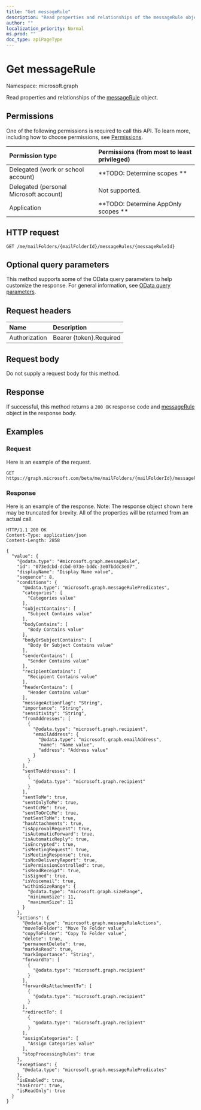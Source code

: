 ```yaml
---
title: "Get messageRule"
description: "Read properties and relationships of the messageRule object."
author: ""
localization_priority: Normal
ms.prod: ""
doc_type: apiPageType
---
```


# Get messageRule

Namespace: microsoft.graph

Read properties and relationships of the [messageRule](../resources/messagerule.md) object.

## Permissions
One of the following permissions is required to call this API. To learn more, including how to choose permissions, see [Permissions](/concepts/permissions-reference.md).

|Permission type|Permissions (from most to least privileged)|
|:---|:---|
|Delegated (work or school account)|**TODO: Determine scopes **|
|Delegated (personal Microsoft account)|Not supported.|
|Application|**TODO: Determine AppOnly scopes **|

## HTTP request
<!-- {
  "blockType": "ignored"
}
-->
``` http
GET /me/mailFolders/{mailFolderId}/messageRules/{messageRuleId}
```

## Optional query parameters
This method supports some of the OData query parameters to help customize the response. For general information, see [OData query parameters](/graph/query-parameters).

## Request headers
|Name|Description|
|:---|:---|
|Authorization|Bearer {token}.Required|

## Request body
Do not supply a request body for this method.

## Response
If successful, this method returns a `200 OK` response code and [messageRule](../resources/messagerule.md) object in the response body.

## Examples

### Request
Here is an example of the request.
<!-- {
  "blockType": "request",
  "name": "get_messagerule"
}
-->
``` http
GET https://graph.microsoft.com/beta/me/mailFolders/{mailFolderId}/messageRules/{messageRuleId}
```

### Response
Here is an example of the response. Note: The response object shown here may be truncated for brevity. All of the properties will be returned from an actual call.
<!-- {
  "blockType": "response",
  "truncated": true,
  "@odata.type": "microsoft.graph.messageRule"
}
-->
``` http
HTTP/1.1 200 OK
Content-Type: application/json
Content-Length: 2858

{
  "value": {
    "@odata.type": "#microsoft.graph.messageRule",
    "id": "073edcbd-dcbd-073e-bddc-3e07bddc3e07",
    "displayName": "Display Name value",
    "sequence": 8,
    "conditions": {
      "@odata.type": "microsoft.graph.messageRulePredicates",
      "categories": [
        "Categories value"
      ],
      "subjectContains": [
        "Subject Contains value"
      ],
      "bodyContains": [
        "Body Contains value"
      ],
      "bodyOrSubjectContains": [
        "Body Or Subject Contains value"
      ],
      "senderContains": [
        "Sender Contains value"
      ],
      "recipientContains": [
        "Recipient Contains value"
      ],
      "headerContains": [
        "Header Contains value"
      ],
      "messageActionFlag": "String",
      "importance": "String",
      "sensitivity": "String",
      "fromAddresses": [
        {
          "@odata.type": "microsoft.graph.recipient",
          "emailAddress": {
            "@odata.type": "microsoft.graph.emailAddress",
            "name": "Name value",
            "address": "Address value"
          }
        }
      ],
      "sentToAddresses": [
        {
          "@odata.type": "microsoft.graph.recipient"
        }
      ],
      "sentToMe": true,
      "sentOnlyToMe": true,
      "sentCcMe": true,
      "sentToOrCcMe": true,
      "notSentToMe": true,
      "hasAttachments": true,
      "isApprovalRequest": true,
      "isAutomaticForward": true,
      "isAutomaticReply": true,
      "isEncrypted": true,
      "isMeetingRequest": true,
      "isMeetingResponse": true,
      "isNonDeliveryReport": true,
      "isPermissionControlled": true,
      "isReadReceipt": true,
      "isSigned": true,
      "isVoicemail": true,
      "withinSizeRange": {
        "@odata.type": "microsoft.graph.sizeRange",
        "minimumSize": 11,
        "maximumSize": 11
      }
    },
    "actions": {
      "@odata.type": "microsoft.graph.messageRuleActions",
      "moveToFolder": "Move To Folder value",
      "copyToFolder": "Copy To Folder value",
      "delete": true,
      "permanentDelete": true,
      "markAsRead": true,
      "markImportance": "String",
      "forwardTo": [
        {
          "@odata.type": "microsoft.graph.recipient"
        }
      ],
      "forwardAsAttachmentTo": [
        {
          "@odata.type": "microsoft.graph.recipient"
        }
      ],
      "redirectTo": [
        {
          "@odata.type": "microsoft.graph.recipient"
        }
      ],
      "assignCategories": [
        "Assign Categories value"
      ],
      "stopProcessingRules": true
    },
    "exceptions": {
      "@odata.type": "microsoft.graph.messageRulePredicates"
    },
    "isEnabled": true,
    "hasError": true,
    "isReadOnly": true
  }
}
```

